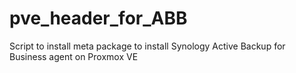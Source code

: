 # pve_header_for_ABB
Script to install meta package to install Synology Active Backup for Business agent on Proxmox VE
